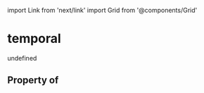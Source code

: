 import Link from 'next/link'
import Grid from '@components/Grid'

# temporal

undefined

## Property of



